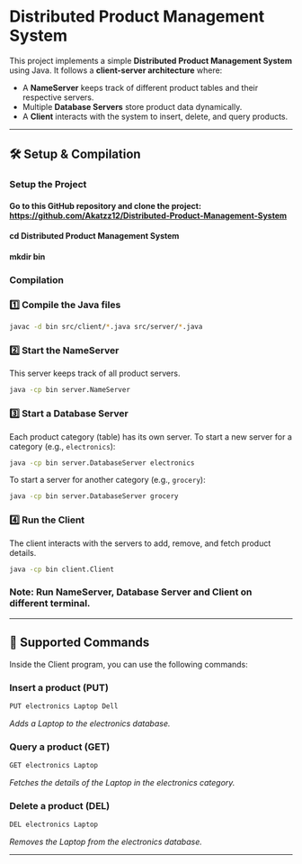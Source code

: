 # Distributed Product Management System

This project implements a simple **Distributed Product Management System** using Java. It follows a **client-server architecture** where:
- A **NameServer** keeps track of different product tables and their respective servers.
- Multiple **Database Servers** store product data dynamically.
- A **Client** interacts with the system to insert, delete, and query products.

---

## 🛠 Setup & Compilation

### Setup the Project
#### Go to this GitHub repository and clone the project: https://github.com/Akatzz12/Distributed-Product-Management-System
#### cd Distributed Product Management System
#### mkdir bin

### Compilation

### 1️⃣ Compile the Java files
```sh
javac -d bin src/client/*.java src/server/*.java
```

### 2️⃣ Start the NameServer  
This server keeps track of all product servers.
```sh
java -cp bin server.NameServer
```

### 3️⃣ Start a Database Server  
Each product category (table) has its own server. To start a new server for a category (e.g., `electronics`):
```sh
java -cp bin server.DatabaseServer electronics
```

To start a server for another category (e.g., `grocery`):
```sh
java -cp bin server.DatabaseServer grocery
```

### 4️⃣ Run the Client  
The client interacts with the servers to add, remove, and fetch product details.
```sh
java -cp bin client.Client
```

### Note: Run NameServer, Database Server and Client on different terminal.
---

## 📝 Supported Commands

Inside the Client program, you can use the following commands:

### Insert a product (PUT)
```sh
PUT electronics Laptop Dell
```
*Adds a Laptop to the electronics database.*

### Query a product (GET)
```sh
GET electronics Laptop
```
*Fetches the details of the Laptop in the electronics category.*

### Delete a product (DEL)
```sh
DEL electronics Laptop
```
*Removes the Laptop from the electronics database.*

---


